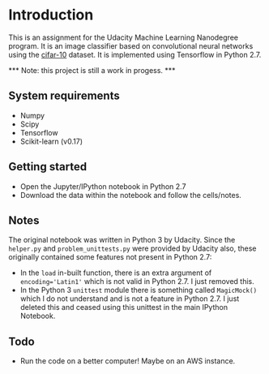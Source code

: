 # Introduction

This is an assignment for the Udacity Machine Learning Nanodegree program. It is an image classifier based on convolutional neural networks using the [cifar-10](https://www.kaggle.com/c/cifar-10) dataset. It is implemented using Tensorflow in Python 2.7.

*** Note: this project is still a work in progess. ***

## System requirements
- Numpy
- Scipy
- Tensorflow
- Scikit-learn (v0.17)

## Getting started

- Open the Jupyter/IPython notebook in Python 2.7
- Download the data within the notebook and follow the cells/notes.

## Notes
The original notebook was written in Python 3 by Udacity. Since the `helper.py` and `problem_unittests.py` were provided by Udacity also, these originally contained some features not present in Python 2.7:
- In the `load` in-built function, there is an extra argument of `encoding='Latin1'` which is not valid in Python 2.7. I just removed this.
- In the Python 3 `unittest` module there is something called `MagicMock()` which I do not understand and is not a feature in Python 2.7. I just deleted this and ceased using this unittest in the main IPython Notebook.


## Todo

- Run the code on a better computer! Maybe on an AWS instance.
